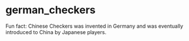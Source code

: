 # german_checkers
Fun fact: Chinese Checkers was invented in Germany and was eventually introduced to China by Japanese players.
